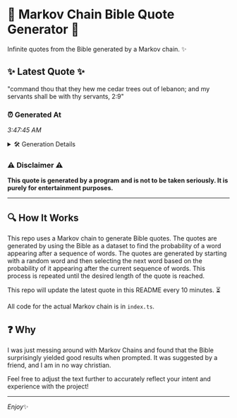 # 📖 Markov Chain Bible Quote Generator 📖

Infinite quotes from the Bible generated by a Markov chain. ✨

## ✨ Latest Quote ✨
"command thou that they hew me cedar trees out of lebanon; and my servants shall be with thy servants, 2:9"

### ⏰ Generated At
*3:47:45 AM*

<details>
    <summary>🛠️ Generation Details</summary>
    <p>
        <strong>🌱 Seed:</strong> command<br>
        <strong>🔄 Iterations:</strong> 19<br>
        <strong>📜 Context History:</strong><br>[ command ]: thou<br>[ command, thou ]: that<br>[ command, thou, that ]: they<br>[ command, thou, that, they ]: hew<br>[ command, thou, that, they, hew ]: me<br>[ command, thou, that, they, hew, me ]: cedar<br>[ thou, that, they, hew, me, cedar ]: trees<br>[ that, they, hew, me, cedar, trees ]: out<br>[ they, hew, me, cedar, trees, out ]: of<br>[ hew, me, cedar, trees, out, of ]: lebanon;<br>[ me, cedar, trees, out, of, lebanon; ]: and<br>[ cedar, trees, out, of, lebanon;, and ]: my<br>[ trees, out, of, lebanon;, and, my ]: servants<br>[ out, of, lebanon;, and, my, servants ]: shall<br>[ of, lebanon;, and, my, servants, shall ]: be<br>[ lebanon;, and, my, servants, shall, be ]: with<br>[ and, my, servants, shall, be, with ]: thy<br>[ my, servants, shall, be, with, thy ]: servants,<br>[ servants, shall, be, with, thy, servants, ]: 2:9<br>
    </p>
</details>

### ⚠️ Disclaimer ⚠️
**This quote is generated by a program and is not to be taken seriously. It is purely for entertainment purposes.**

---

## 🔍 How It Works

This repo uses a Markov chain to generate Bible quotes. The quotes are generated by using the Bible as a dataset to find the probability of a word appearing after a sequence of words. The quotes are generated by starting with a random word and then selecting the next word based on the probability of it appearing after the current sequence of words. This process is repeated until the desired length of the quote is reached.

This repo will update the latest quote in this README every 10 minutes. ⏳

All code for the actual Markov chain is in `index.ts`.

## ❓ Why

I was just messing around with Markov Chains and found that the Bible surprisingly yielded good results when prompted. 
It was suggested by a friend, and I am in no way christian.

Feel free to adjust the text further to accurately reflect your intent and experience with the project!

---

*Enjoy*✨
